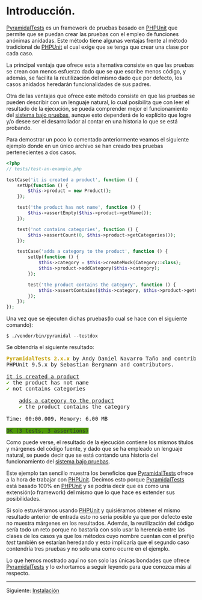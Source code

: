 
# Introducción.

[PyramidalTests][PyramidalTests] es un framework de pruebas basado en [PHPUnit][PHPUnit] que permite que se puedan crear las pruebas con el empleo de funciones anónimas anidadas. Este método tiene algunas ventajas frente al método tradicional de [PHPUnit][PHPUnit] el cual exige que se tenga que crear una clase por cada caso.

La principal ventaja que ofrece esta alternativa consiste en que las pruebas se crean con menos esfuerzo dado que se que escribe menos código, y además, se facilita la reutilización del mismo dado que por defecto, los casos anidados heredarán funcionalidades de sus padres.

Otra de las ventajas que ofrece este método consiste en que las pruebas se pueden describir con un lenguaje natural, lo cual posibilita que con leer el resultado de la ejecución, se pueda comprender mejor el funcionamiento del [sistema bajo pruebas][SUT], aunque esto dependerá de lo explícito que logre y/o desee ser el desarrollador al contar en una historia lo que se está probando.

Para demostrar un poco lo comentado anteriormente veamos el siguiente ejemplo donde en un único archivo se han creado tres pruebas pertenecientes a dos casos.

```php
<?php
// tests/test-an-example.php

testCase('it is created a product', function () {
    setUp(function () {
        $this->product = new Product();
    });

    test('the product has not name', function () {
        $this->assertEmpty($this->product->getName());
    });

    test('not contains categories', function () {
        $this->assertCount(0, $this->product->getCategories());
    });

    testCase('adds a category to the product', function () {
        setUp(function () {
            $this->category = $this->createMock(Category::class);
            $this->product->addCategory($this->category);
        });

        test('the product contains the category', function () {
            $this->assertContains($this->category, $this->product->getCategories());
        });
    });
});
```

Una vez que se ejecuten dichas pruebas(lo cual se hace con el siguiente comando):

    $ ./vendor/bin/pyramidal --testdox

Se obtendría el siguiente resultado:

<pre class="text-white p-2">
<font color="#C4A000"><b>PyramidalTests 2.x.x</b></font> by Andy Daniel Navarro Taño and contributors.
PHPUnit 9.5.x by Sebastian Bergmann and contributors.

<u style="text-decoration-style:single">it is created a product</u>
<font color="#4E9A06">✔</font> the product has not name
<font color="#4E9A06">✔</font> not contains categories

    <u style="text-decoration-style:single">adds a category to the product</u>
    <font color="#4E9A06">✔</font> the product contains the category

Time: 00:00.009, Memory: 6.00 MB

<span style="background-color:#4E9A06"><font color="#2E3436">OK (3 tests, 3 assertions)</font></span>
</pre>

Como puede verse, el resultado de la ejecución contiene los mismos títulos y márgenes del código fuente, y dado que se ha empleado un lenguaje natural, se puede decir que se está contando una historia del funcionamiento del [sistema bajo pruebas][SUT].

Este ejemplo tan sencillo muestra los beneficios que [PyramidalTests][PyramidalTests] ofrece a la hora de trabajar con [PHPUnit][PHPUnit]. Decimos esto porque [PyramidalTests][PyramidalTests] está basado 100% en [PHPUnit][PHPUnit] y se podría decir que es como una extensión(o framework) del mismo que lo que hace es extender sus posibilidades.

Si solo estuviéramos usando [PHPUnit][PHPUnit] y quisiéramos obtener el mismo resultado anterior de entrada esto no sería posible ya que por defecto este no muestra márgenes en los resultados. Además, la reutilización del código sería todo un reto porque no bastaría con solo usar la herencia entre las clases de los casos ya que los métodos cuyo nombre cuentan con el prefijo *test* también se estarían heredando y esto implicaría que el segundo caso contendría tres pruebas y no solo una como ocurre en el ejemplo.

Lo que hemos mostrado aquí no son solo las únicas bondades que ofrece [PyramidalTests][PyramidalTests] y lo exhortamos a seguir leyendo para que conozca más al respecto.

---

<span class="float-end">Siguiente: [Instalación](installation.md)</span>

[PHPUnit]: https://phpunit.de/
[SUT]: https://en.wikipedia.org/wiki/System_under_test
[PyramidalTests]: https://pyramidal-tests.thenlabs.org